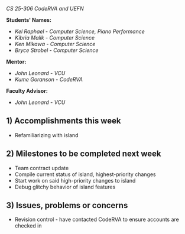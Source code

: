 *CS 25-306 CodeRVA and UEFN*

**Students' Names:**
- *Kel Raphael* - *Computer Science, Piano Performance*
- *Kibria Malik* - *Computer Science*
- *Ken Mikawa* - *Computer Science*
- *Bryce Strobel* - *Computer Science*

**Mentor:**
- *John Leonard*  - *VCU*
- *Kume Goranson* - *CodeRVA*

**Faculty Advisor:**
- *John Leonard*  - *VCU*

## 1) Accomplishments this week ##
- Refamiliarizing with island

## 2) Milestones to be completed next week ##
- Team contract update
- Compile current status of island, highest-priority changes
- Start work on said high-priority changes to island
- Debug glitchy behavior of island features 

## 3) Issues, problems or concerns ##
- Revision control - have contacted CodeRVA to ensure accounts are checked in
